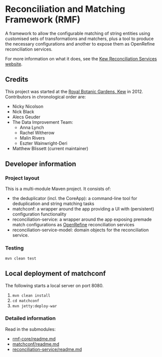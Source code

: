 # Reconciliation and Matching Framework (RMF)

A framework to allow the configurable matching of string entities using customised sets of transformations and matchers, plus a tool to produce the necessary configurations and another to expose them as OpenRefine reconciliation services.

For more information on what it does, see the [Kew Reconciliation Services website](http://data1.kew.org/reconciliation/).

## Credits

This project was started at the [Royal Botanic Gardens, Kew](http://www.kew.org/) in 2012.  Contributors in chronological order are:

* Nicky Nicolson
* Nick Black
* Alecs Geuder
* The Data Improvement Team:
	* Anna Lynch
	* Rachel Witherow
	* Malin Rivers
	* Eszter Wainwright-Deri
* Matthew Blissett (current maintainer)

## Developer information

### Project layout

This is a multi-module Maven project.  It consists of:

* the deduplicator (incl. the CoreApp): a command-line tool for deduplication
  and string matching tasks
* matchconf: a wrapper around the app providing a UI with (persistent)
  configuration functionality
* reconciliation-service: a wrapper around the app exposing premade match
  configurations as [OpenRefine](http://www.openrefine.org/) reconciliation
  services
* reconciliation-service-model: domain objects for the reconciliation service.

### Testing

`mvn clean test`

## Local deployment of matchconf
The following starts a local server on port 8080.

1. `mvn clean install`
2. `cd matchconf`
3. `mvn jetty:deploy-war`

### Detailed information

Read in the submodules:

* [rmf-core/readme.md](rmf-core/readme.md)
* [matchconf/readme.md](matchconf/readme.md)
* [reconciliation-service/readme.md](reconciliation-service/readme.md)
